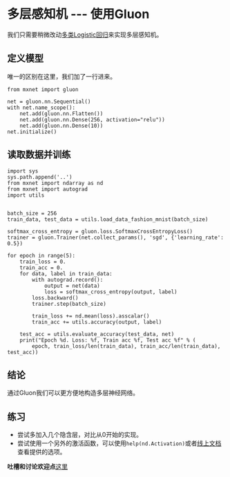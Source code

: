 # 多层感知机 --- 使用Gluon

我们只需要稍微改动[多类Logistic回归](../chapter_crashcourse/softmax-regression-gluon.md)来实现多层感知机。

## 定义模型

唯一的区别在这里，我们加了一行进来。

```{.python .input  n=5}
from mxnet import gluon

net = gluon.nn.Sequential()
with net.name_scope():
    net.add(gluon.nn.Flatten())
    net.add(gluon.nn.Dense(256, activation="relu"))
    net.add(gluon.nn.Dense(10))
net.initialize()
```

## 读取数据并训练

```{.python .input  n=6}
import sys
sys.path.append('..')
from mxnet import ndarray as nd
from mxnet import autograd
import utils


batch_size = 256
train_data, test_data = utils.load_data_fashion_mnist(batch_size)

softmax_cross_entropy = gluon.loss.SoftmaxCrossEntropyLoss()
trainer = gluon.Trainer(net.collect_params(), 'sgd', {'learning_rate': 0.5})

for epoch in range(5):
    train_loss = 0.
    train_acc = 0.
    for data, label in train_data:
        with autograd.record():
            output = net(data)
            loss = softmax_cross_entropy(output, label)
        loss.backward()
        trainer.step(batch_size)

        train_loss += nd.mean(loss).asscalar()
        train_acc += utils.accuracy(output, label)

    test_acc = utils.evaluate_accuracy(test_data, net)
    print("Epoch %d. Loss: %f, Train acc %f, Test acc %f" % (
        epoch, train_loss/len(train_data), train_acc/len(train_data), test_acc))
```

## 结论

通过Gluon我们可以更方便地构造多层神经网络。

## 练习

- 尝试多加入几个隐含层，对比从0开始的实现。
- 尝试使用一个另外的激活函数，可以使用`help(nd.Activation)`或者[线上文档](https://mxnet.incubator.apache.org/api/python/ndarray/ndarray.html#mxnet.ndarray.Activation)查看提供的选项。

**吐槽和讨论欢迎点**[这里](https://discuss.gluon.ai/t/topic/738)
